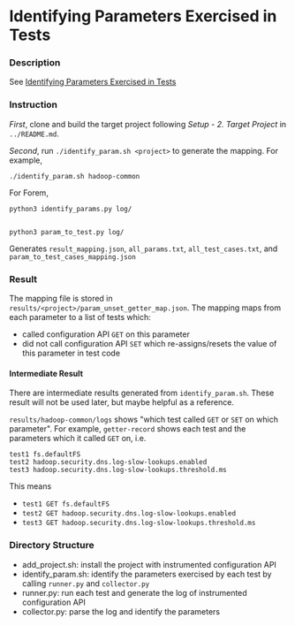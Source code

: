 
# Identifying Parameters Exercised in Tests

### Description

See [Identifying Parameters Exercised in Tests](https://github.com/xlab-uiuc/openctest/tree/main/core#11-identifying-parameters-exercised-in-tests)


### Instruction

*First*, clone and build the target project following *Setup  - 2. Target Project* in `../README.md`.

*Second*, run `./identify_param.sh <project>` to generate the mapping. For example, 

```
./identify_param.sh hadoop-common
``` 

For Forem,


```
python3 identify_params.py log/


python3 param_to_test.py log/
```


Generates `result_mapping.json`, `all_params.txt`, `all_test_cases.txt`, and `param_to_test_cases_mapping.json`


### Result

The mapping file is stored in `results/<project>/param_unset_getter_map.json`. The mapping maps from each parameter to a list of tests which:
- called configuration API `GET` on this parameter
- did not call configuration API `SET` which re-assigns/resets the value of this parameter in test code


#### Intermediate Result

There are intermediate results generated from `identify_param.sh`. These result will not be used later, but maybe helpful as a reference.

`results/hadoop-common/logs` shows "which test called `GET` or `SET` on which parameter".  For example, `getter-record` shows each test and the parameters which it called `GET` on, i.e.
```
test1 fs.defaultFS
test2 hadoop.security.dns.log-slow-lookups.enabled
test3 hadoop.security.dns.log-slow-lookups.threshold.ms
```
This means 
- `test1 GET fs.defaultFS`
- `test2 GET hadoop.security.dns.log-slow-lookups.enabled`
- `test3 GET hadoop.security.dns.log-slow-lookups.threshold.ms`

### Directory Structure

- add_project.sh: install the project with instrumented configuration API
- identify_param.sh: identify the parameters exercised by each test by calling `runner.py` and `collector.py`
- runner.py: run each test and generate the log of instrumented configuration API
- collector.py: parse the log and identify the parameters
